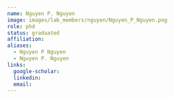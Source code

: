 ```yaml
---
name: Nguyen P. Nguyen
image: images/lab_members/nguyen/Nguyen_P_Nguyen.png
role: phd
status: graduated
affiliation: 
aliases:
  - Nguyen P Nguyen
  - Nguyen P. Nguyen
links:
  google-scholar: 
  linkedin: 
  email: 
---
```





